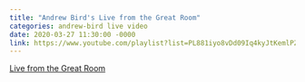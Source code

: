 ```yaml
---
title: "Andrew Bird's Live from the Great Room"
categories: andrew-bird live video
date: 2020-03-27 11:30:00 -0000
link: https://www.youtube.com/playlist?list=PL881iyo8vDd09Iq4kyJtKemlPZ2cuyD2R
---
```

[Live from the Great Room](https://www.youtube.com/playlist?list=PL881iyo8vDd09Iq4kyJtKemlPZ2cuyD2R)